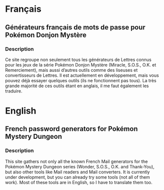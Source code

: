 # Français
## Générateurs français de mots de passe pour Pokémon Donjon Mystère
### Description
Ce site regroupe non seulement tous les générateurs de Lettres connus pour les jeux de la série Pokémon Donjon Mystère (Miracle, S.O.S., O.K. et Remerciement), mais aussi d’autres outils comme des liseuses et convertisseurs de Lettres. Il est actuellement en développement, mais vous pouvez déjà essayer quelques outils (ils ne fonctionnent pas tous). La très grande majorité de ces outils étant en anglais, il me faut également les traduire.

# English
## French password generators for Pokémon Mystery Dungeon
### Description
This site gathers not only all the known French Mail generators for the Pokémon Mystery Dungeon series (Wonder, S.O.S., O.K. and Thank-You), but also other tools like Mail readers and Mail converters. It is currently under development, but you can already try some tools (not all of them work). Most of these tools are in English, so I have to translate them too.
